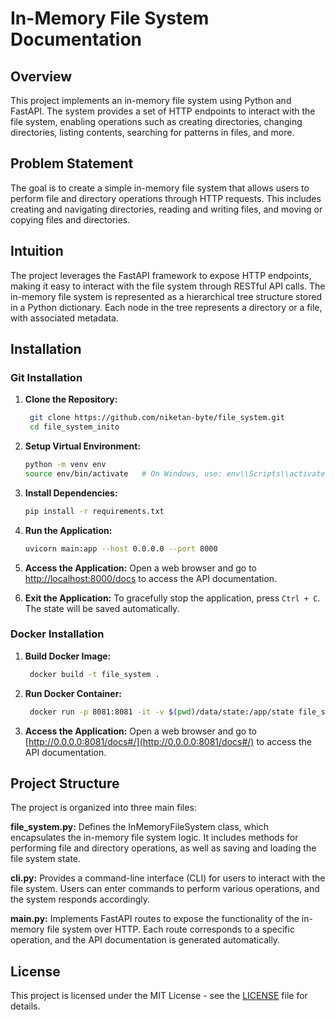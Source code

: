 # In-Memory File System Documentation

## Overview
This project implements an in-memory file system using Python and FastAPI. The system provides a set of HTTP endpoints to interact with the file system, enabling operations such as creating directories, changing directories, listing contents, searching for patterns in files, and more.

## Problem Statement
The goal is to create a simple in-memory file system that allows users to perform file and directory operations through HTTP requests. This includes creating and navigating directories, reading and writing files, and moving or copying files and directories.

## Intuition
The project leverages the FastAPI framework to expose HTTP endpoints, making it easy to interact with the file system through RESTful API calls. The in-memory file system is represented as a hierarchical tree structure stored in a Python dictionary. Each node in the tree represents a directory or a file, with associated metadata.


## Installation

### Git Installation

1. **Clone the Repository:**
    ```bash
     git clone https://github.com/niketan-byte/file_system.git
     cd file_system_inito

    ```

2. **Setup Virtual Environment:**
    ```bash
    python -m venv env
    source env/bin/activate   # On Windows, use: env\\Scripts\\activate
    ```

3. **Install Dependencies:**
    ```bash
    pip install -r requirements.txt
    ```

4. **Run the Application:**
    ```bash
    uvicorn main:app --host 0.0.0.0 --port 8000
    ```

5. **Access the Application:**
    Open a web browser and go to [http://localhost:8000/docs](http://localhost:8000/docs) to access the API documentation.

6. **Exit the Application:**
    To gracefully stop the application, press `Ctrl + C`. The state will be saved automatically.

### Docker Installation

1. **Build Docker Image:**
    ```bash
     docker build -t file_system .
    ```

2. **Run Docker Container:**
    ```bash
     docker run -p 8081:8081 -it -v $(pwd)/data/state:/app/state file_system
    ```

3. **Access the Application:**
    Open a web browser and go to [http://0.0.0.0:8081/docs#/](http://0.0.0.0:8081/docs#/) to access the API documentation.


## Project Structure

The project is organized into three main files:

**file_system.py:** Defines the InMemoryFileSystem class, which encapsulates the in-memory file system logic. It includes methods for performing file and directory operations, as well as saving and loading the file system state.

**cli.py:** Provides a command-line interface (CLI) for users to interact with the file system. Users can enter commands to perform various operations, and the system responds accordingly.

**main.py:** Implements FastAPI routes to expose the functionality of the in-memory file system over HTTP. Each route corresponds to a specific operation, and the API documentation is generated automatically.


## License

This project is licensed under the MIT License - see the [LICENSE](LICENSE) file for details.
